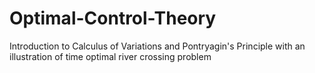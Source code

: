 # Optimal-Control-Theory
Introduction to Calculus of Variations and Pontryagin's Principle with an illustration of time optimal river crossing problem
